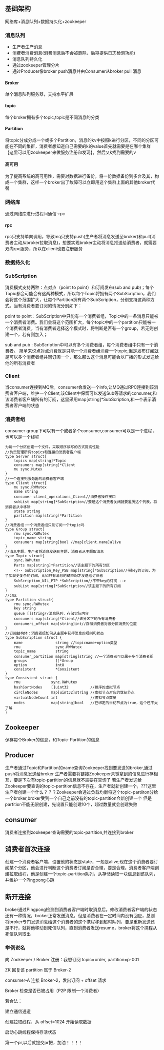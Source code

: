 ## 基础架构
网络库+消息队列+数据持久化+zookeeper
### 消息队列
- 生产者生产消息
- 消费者消费消息(消费消息后不会被删除，后期提供日志检测功能)
- 消息队列持久化
- 通过zookeeper管理分片
- 通过Producer像broker push消息并由Consumer从broker pull 消息
#### Broker
单个消息队列服务器，支持水平扩展
#### topic
每个broker拥有多个topic,topic是不同消息的分类
#### Partition
将topic分成分成一个或多个Partition，消息的kv中按照k进行分区，不同的分区可能在不同的集群，消费者想知道自己需要的k的value首先就需要是在哪个集群【这里可以用zookeeper来做服务注册和发现】，然后又k找到需要的v
#### 高可用
为了提高系统的高可用性，需要对数据进行备份，将一份数据备份到多台及其，构成一个集群，这样一个broker出了故障可以立即用这个集群上面的其他broker代替
### 网络库
通过网络库进行进程间通信-rpc
#### rpc
rpc只支持单向调用，导致mq只支持push(生产者将消息发送至broker)和pull(消费者主动从broker拉取消息)，想要实现broker主动将消息推送给消费者，就需要双向rpc服务，所以在client也要注册服务
### 数据持久化
### SubScription
消费模式支持两种：点对点（point to point）和订阅发布(sub and pub)；每个Topic都会可能会有这两种模式，所以每个Topic将拥有两个SubScription，我们会将这个范围扩大，让每个Partition拥有两个SubScription，分别支持这两种方式。当有消费者要订阅的情况分别如下：

point to point：SubScription中只能有一个消费者组，Topic中的一条消息只能被一个消费者消费。我们会将这个范围扩大，每个topic中的一个partition只能被一个消费者消费。当有消费者选择这个模式时，将判断是否有一个group，若无则创建一个，若有则加入；

sub and pub : SubScription中可以有多个消费者组，每个消费者组中只有一个消费者。
简单来说点对点消费就是只能一个消费者组消费一个topic,但是发布订阅就是可以多个消费者组共同订阅一个，那么那么这个消息可能会以广播的形式发送给他的所有消费者
### Client
当consumer连接到MQ后，consumer会发送一个info,让MQ通过RPC连接到该消费者客户端，维护一个Client,该Client中保留可以发送Sub等请求的consumer,和该消费者客户端所有的订阅，这里采用map[string]*SubScription,和一个表示消费者客户端的状态
### 消费者组
consumer group下可以有一个或者多个consumer,consumer可以是一个进程，也可以是一个线程
```
为每一个分区创建一个文件，采取顺序读写的方式提高性能
//负责管理所有topics和连接的消费者客户端
type Server struct{
    topics map[string]*Topic
    consumers map[string]*Client
    mu sync.Mutex
}
//一个连接到服务器的消费者客户端
type Client struct{
    mu sync.RWMutex
    name string
    consumer client_operations_Client//消费者操作接口
    subList map[string]*SubScription//要是这个消费者关闭就要遍历这个列表，将消费者从中移除
    state string
	partition map[string]*Partition
}
//消费者组:一个消费者组只能订阅一个topic吗
type Group struct{
	rmu sync.RWMutex
    topic_name string
    consumers map[string]bool //map[client.name]alive
}
//消息主题，生产者将消息发送到主题，消费者从主题取消息
type Topic struct{
	sync.RWMutex
	Parts map[string]*Partition//该主题下的所有分区
	<!-- SubScription_Key_PSB map[string]*SubScription//带key的订阅，为了实现更复杂的订阅，比如只有消息的键匹配才发送给订阅者
	SubScription_NIL_PTP *SubScription//不带key的订阅 -->
    subList map[string]*SubScription//该主题下的所有订阅
}
//分区
type Partition struct{
	rmu sync.RWMutex
	key string
	queue []string//消息队列，存储实际内容
    consumers map[string]*Client//该分区下的所有消费者
	consumers_offset map[string]int//存储消费者对该分区消费的位置
}
//订阅结构体：消费者组如何从主题中获得消息的规则和状态
type SubScription struct {
	name               string //topicname+option类型
	rmu                sync.RWMutex
	topic_name         string
	consumer_partition map[string]string //一个消费者可以属于多个消费者组
	groups             []*Group
	option             int8
	consistent         *Consistent
}
type Consistent struct {
	rmu              sync.RWMutex
	hashSortNodes    []uint32          //排序的虚拟节点
	circleNodes      map[uint32]string //虚拟节点对应的世纪节点
	virtualNodeCount int               //虚拟节点数量
	nodes            map[string]bool   //已绑定的世纪节点为true，这个还不太了解
}
```
## Zookeeper
保存每个Broker的信息，和Topic-Partition的信息
## Producer
生产者通过Topic和Partition的name查询Zookeeper找到要发送的broker,通过push将消息发送给broker
生产者需要将链接Zookeeper茶锈拿到的信息进行存相互，要是下次有topic-partition的信息就不需要在查询了
若生产者发送给Zookeeper要查询的topic-partition信息不存在，生产者就新创建一个，???这里生产者创建一个什么？？？Zookeeper会通过负载均衡将这个topic-partiiton分给一个broker,broker受到一个自己之前没有的topic-partition会新创建一个
但是partition不能无限创建，先设置只能创建10个，超过数量就会创建失败
## consumer
消费者连接到zookeeper查询需要的topic-partition,并连接到broker
## 消费者首次连接
创建一个消费者客户端，设置他的状态是state，一般是alive;现在这个消费者要订阅某个分区，他会进行判断这个消费者订阅是否合理，要是合理，消费者客户端创建拉取线程，他是创建一个topic-partition队列，从存储读取一块信息到该队列，并维护一个Pingpong心跳
## 断开连接
broker通过Pingpong检测到消费者客户端时取消息后，修改消费者客户端的状态
还有一种情况，broker正常发送消息，但是消费者在一定时间内没有回应，总则将broker专门发送消息给这个消费者的这个携程移到超时队列，要是重新发送还是不行，就将他移动到死信队列，直到消费者发送resume，broker将这个携程从死信队列取出
### 举例说名
向 Zookeeper / Broker 注册：我想订阅 topic=order, partition=p-001

ZK 回复该 partition 属于 Broker-2

consumer-A 连接 Broker-2，发出订阅 + offset 请求

Broker 检查是否已被占用（P2P 限制一个消费者）

若合法：

建立通信通道

创建拉取线程，从 offset=1024 开始读取数据

启动心跳线程保持存活状态

第一个pr,以后就提交pr把，加油！！！！